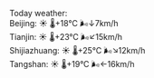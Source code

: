 Today weather:  
Beijing: ☀️   🌡️+18°C 🌬️↓7km/h  
Tianjin: ☀️   🌡️+23°C 🌬️↙15km/h  
Shijiazhuang: ☀️   🌡️+25°C 🌬️↘12km/h  
Tangshan: ☀️   🌡️+19°C 🌬️←16km/h  
